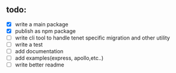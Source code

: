 ## todo:
- [x] write a main package
- [x] publish as npm package
- [ ] write cli tool to handle tenet specific migration and other utility
- [ ] write a test
- [ ] add documentation
- [ ] add examples(express, apollo,etc..)
- [ ] write better readme

